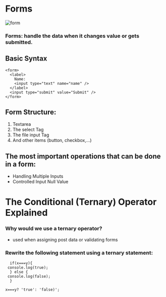 # Forms
![form](https://d585tldpucybw.cloudfront.net/sfimages/default-source/default-album/form.png?sfvrsn=4b2b3473_0)
### Forms: handle the data when it changes value or gets submitted.

## Basic Syntax

````
<form>
  <label>
    Name:
    <input type="text" name="name" />
  </label>
  <input type="submit" value="Submit" />
</form>
````
## Form Structure:
1. Textarea
2. The select Tag
3. The file input Tag
4. And other items (button, checkbox,...)

## The most important operations that can be done in a form:
- Handling Multiple Inputs
- Controlled Input Null Value

# The Conditional (Ternary) Operator Explained
### Why would we use a ternary operator?
- used when assigning post data or validating forms

### Rewrite the following statement using a ternary statement:
```
  if(x===y){
 console.log(true);
  } else {
 console.log(false);
  }
  ```
  ```
x===y? 'true': 'false)';
```